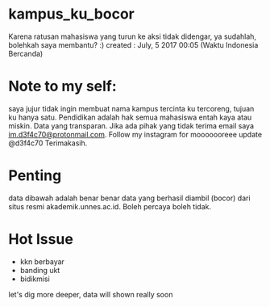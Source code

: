 # kampus_ku_bocor
Karena ratusan mahasiswa yang turun ke aksi tidak didengar, ya sudahlah, bolehkah saya membantu? :)
created : July, 5 2017 00:05 (Waktu Indonesia Bercanda)


# Note to my self: 
saya jujur tidak ingin membuat nama kampus tercinta ku tercoreng, tujuan ku hanya satu. Pendidikan adalah hak semua mahasiswa entah kaya atau miskin. Data yang transparan. Jika ada pihak yang tidak terima email saya im.d3f4c70@protonmail.com. Follow my instagram for mooooooreee update @d3f4c70 Terimakasih. 


# Penting
data dibawah adalah benar benar data yang berhasil diambil (bocor) dari situs resmi akademik.unnes.ac.id. Boleh percaya boleh tidak.

# Hot Issue
- kkn berbayar
- banding ukt
- bidikmisi

let's dig more deeper, data will shown really soon 
